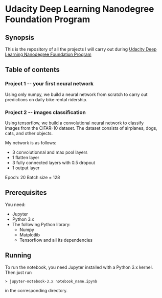 # Udacity Deep Learning Nanodegree Foundation Program

## Synopsis

This is the repository of all the projects I will carry out during [Udacity Deep
Learning Nanodegree Foundation
Program](https://www.udacity.com/course/deep-learning-nanodegree-foundation--nd101)

## Table of contents
### Project 1 -- your first neural network
Using only numpy, we build a neural network from scratch to carry out
predictions on daily bike rental ridership.

### Project 2 -- images classification
Using tensorflow, we build a convolutional neural network to classify images
from the CIFAR-10 dataset. The dataset consists of airplanes, dogs, cats, and
other objects.

My network is as follows:
* 3 convolutionnal and max pool layers
* 1 flatten layer
* 3 fully connected layers with 0.5 dropout
* 1 output layer

Epoch: 20
Batch size = 128

## Prerequisites
You need:

* Jupyter  
* Python 3.x  
* The following Python library:  
    * Numpy
    * Matplotlib
    * Tensorflow and all its dependencies

## Running

To run the notebook, you need Jupyter installed with a Python 3.x kernel. Then
just run 
```
> jupyter-notebook-3.x notebook_name.ipynb
```
in the corresponding directory.
